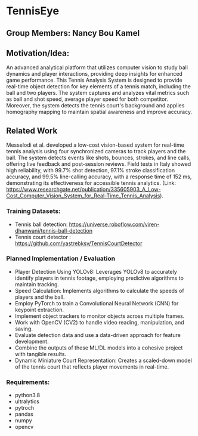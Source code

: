 # TennisEye
## Group Members: Nancy Bou Kamel

## Motivation/Idea:
An advanced analytical platform that utilizes computer vision to study ball dynamics and player interactions, providing deep insights for enhanced game performance. This Tennis Analysis System is designed to provide real-time object detection for key elements of a tennis match, including the ball and two players. The system captures and analyzes vital metrics such as ball and shot speed, average player speed for both competitor. Moreover, the system detects the tennis court's background and applies homography mapping to maintain spatial awareness and improve accuracy. 

## Related Work
Messelodi et al. developed a low-cost vision-based system for real-time tennis analysis using four synchronized cameras to track players and the ball. The system detects events like shots, bounces, strokes, and line calls, offering live feedback and post-session reviews. Field tests in Italy showed high reliability, with 99.7% shot detection, 97.1% stroke classification accuracy, and 99.5% line-calling accuracy, with a response time of 152 ms, demonstrating its effectiveness for accessible tennis analytics. (Link: https://www.researchgate.net/publication/335605903_A_Low-Cost_Computer_Vision_System_for_Real-Time_Tennis_Analysis).

### Training Datasets: 
- Tennis ball detection: https://universe.roboflow.com/viren-dhanwani/tennis-ball-detection
- Tennis court detector : https://github.com/yastrebksv/TennisCourtDetector

### Planned Implementation / Evaluation
- Player Detection Using YOLOv8: Leverages YOLOv8 to accurately identify players in tennis footage, employing predictive algorithms to maintain tracking.
- Speed Calculation: Implements algorithms to calculate the speeds of players and the ball.
- Employ PyTorch to train a Convolutional Neural Network (CNN) for keypoint extraction.
- Implement object trackers to monitor objects across multiple frames.
- Work with OpenCV (CV2) to handle video reading, manipulation, and saving.
- Evaluate detection data and use a data-driven approach for feature development.
- Combine the outputs of these ML/DL models into a cohesive project with tangible results.
- Dynamic Miniature Court Representation: Creates a scaled-down model of the tennis court that reflects player movements in real-time.

### Requirements:
- python3.8
- ultralytics
- pytroch
- pandas
- numpy
- opencv
